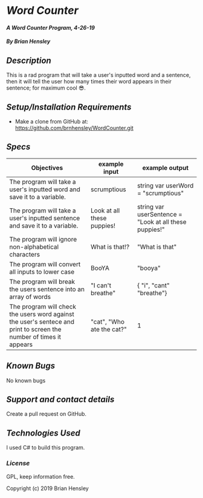# _Word Counter_

#### _A Word Counter Program, 4-26-19_

#### _By Brian Hensley_

## _Description_

This is a rad program that will take a user's inputted word and a sentence, then it will tell the user how many times their word appears in their sentence; for maximum cool 😎.

## _Setup/Installation Requirements_

* Make a clone from GitHub at: https://github.com/brnhensley/WordCounter.git

## _Specs_

|Objectives|example input|example output|
|-|-|-|
|The program will take a user's inputted word and save it to a variable.|scrumptious|string var userWord = "scrumptious"|
|The program will take a user's inputted sentence and save it to a variable.|Look at all these puppies!|string var userSentence = "Look at all these puppies!"|
|The program will ignore non-alphabetical characters|What is that!?|"What is that"|
|The program will convert all inputs to lower case|BooYA|"booya"|
|The program will break the users sentence into an array of words|"I can't breathe"|{ "i", "cant" "breathe"}|
|The program will check the users word against the user's sentece and print to screen the number of times it appears|"cat", "Who ate the cat?"|1|


## _Known Bugs_

No known bugs

## _Support and contact details_

Create a pull request on GitHub.

## _Technologies Used_

I used C# to build this program.

### _License_

GPL, keep information free.

Copyright (c) 2019 Brian Hensley
